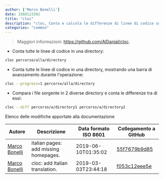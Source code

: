 ```yaml
---
author: ['Marco Bonelli']
date: 1560123302
title: "cloc"
description: "cloc, Conta e calcola le differenze di linee di codice sorgente e commenti."
categories: "common"
---
```

> Maggiori informazioni: <https://github.com/AlDanial/cloc>.

- Conta tutte le linee di codice in una directory:

```bash
cloc percorso/alla/directory
```

- Conta tutte le linee di codice in una directory, mostrando una barra di avanzamento durante l'operazione:

```bash
cloc --progress=1 percorso/alla/directory
```

- Compara i file sorgente in 2 diverse directory e conta le differenze tra di essi:

```bash
cloc --diff percorso/a/directory1 percorso/a/directory2
```
Elenco delle modifiche apportate alla documentazione


Autore | Descrizione | Data formato ISO 8601 | Collegamento a GitHub
------|-----|-----|-----
[Marco Bonelli](mailto:marco@mebeim.net) | italian pages: add missing homepages. | 2019-06-10T01:35:02 | [55f7679b9d85](https://github.com/tldr-pages/tldr/commit/55f7679b9d85480f6c81738bd32c7901a1db36fe)
[Marco Bonelli](mailto:mb5.marcob@gmail.com) | cloc: add Italian translation. | 2019-03-03T23:44:18 | [f053c12eee5e](https://github.com/tldr-pages/tldr/commit/f053c12eee5e2343f0e3ba5936e5e62ece3bc4d1)

